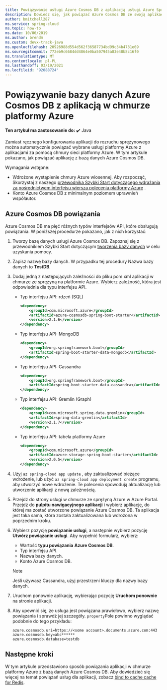 ```yaml
---
title: Powiązywanie usługi Azure Cosmos DB z aplikacją usługi Azure Spring Cloud
description: Dowiedz się, jak powiązać Azure Cosmos DB ze swoją aplikacją w chmurze platformy Azure
author: bmitchell287
ms.service: spring-cloud
ms.topic: how-to
ms.date: 10/06/2019
ms.author: brendm
ms.custom: devx-track-java
ms.openlocfilehash: 20926988d554d562f36587734bd99c34b4731e69
ms.sourcegitcommit: 772eb9c6684dd4864e0ba507945a83e48b8c16f0
ms.translationtype: MT
ms.contentlocale: pl-PL
ms.lasthandoff: 03/19/2021
ms.locfileid: "92088724"
---
```

# <a name="bind-an-azure-cosmos-db-database-to-your-azure-spring-cloud-application"></a>Powiązywanie bazy danych Azure Cosmos DB z aplikacją w chmurze platformy Azure

**Ten artykuł ma zastosowanie do:** ✔️ Java

Zamiast ręcznego konfigurowania aplikacji do rozruchu sprężynowego można automatycznie powiązać wybrane usługi platformy Azure z aplikacjami za pomocą chmury sieci platformy Azure. W tym artykule pokazano, jak powiązać aplikację z bazą danych Azure Cosmos DB.

Wymagania wstępne:

* Wdrożone wystąpienie chmury Azure wiosennej. Aby rozpocząć, Skorzystaj z naszego [przewodnika Szybki Start dotyczącego wdrażania za pośrednictwem interfejsu wiersza polecenia platformy Azure](spring-cloud-quickstart.md) .
* Konto Azure Cosmos DB z minimalnym poziomem uprawnień współautor.

## <a name="bind-azure-cosmos-db"></a>Azure Cosmos DB powiązania

Azure Cosmos DB ma pięć różnych typów interfejsów API, które obsługują powiązania. W poniższej procedurze pokazano, jak z nich korzystać:

1. Tworzy bazę danych usługi Azure Cosmos DB. Zapoznaj się z przewodnikiem Szybki Start dotyczącym [tworzenia bazy danych](../cosmos-db/create-cosmosdb-resources-portal.md) w celu uzyskania pomocy. 

1. Zapisz nazwę bazy danych. W przypadku tej procedury Nazwa bazy danych to **TestDB**.

1. Dodaj jedną z następujących zależności do pliku pom.xml aplikacji w chmurze ze sprężyną na platformie Azure. Wybierz zależność, która jest odpowiednia dla typu interfejsu API.

    * Typ interfejsu API: rdzeń (SQL)

      ```xml
      <dependency>
          <groupId>com.microsoft.azure</groupId>
          <artifactId>azure-cosmosdb-spring-boot-starter</artifactId>
          <version>2.1.6</version>
      </dependency>
      ```

    * Typ interfejsu API: MongoDB

      ```xml
      <dependency>
          <groupId>org.springframework.boot</groupId>
          <artifactId>spring-boot-starter-data-mongodb</artifactId>
      </dependency>
      ```

    * Typ interfejsu API: Cassandra

      ```xml
      <dependency>
          <groupId>org.springframework.boot</groupId>
          <artifactId>spring-boot-starter-data-cassandra</artifactId>
      </dependency>
      ```

    * Typ interfejsu API: Gremlin (Graph)

      ```xml
      <dependency>
          <groupId>com.microsoft.spring.data.gremlin</groupId>
          <artifactId>spring-data-gremlin</artifactId>
          <version>2.1.7</version>
      </dependency>
      ```

    * Typ interfejsu API: tabela platformy Azure

      ```xml
      <dependency>
          <groupId>com.microsoft.azure</groupId>
          <artifactId>azure-storage-spring-boot-starter</artifactId>
          <version>2.0.5</version>
      </dependency>
      ```

1. Użyj `az spring-cloud app update` , aby zaktualizować bieżące wdrożenie, lub użyć `az spring-cloud app deployment create` programu, aby utworzyć nowe wdrożenie. Te polecenia spowodują aktualizację lub utworzenie aplikacji z nową zależnością.

1. Przejdź do strony usługi w chmurze ze sprężyną Azure w Azure Portal. Przejdź do **pulpitu nawigacyjnego aplikacji** i wybierz aplikację, do której ma zostać utworzone powiązanie Azure Cosmos DB. Ta aplikacja jest taka sama, która została zaktualizowana lub wdrożona w poprzednim kroku.

1. Wybierz pozycję **powiązanie usługi**, a następnie wybierz pozycję **Utwórz powiązanie usługi**. Aby wypełnić formularz, wybierz:
   * Wartość **typu powiązania** **Azure Cosmos DB**.
   * Typ interfejsu API.
   * Nazwa bazy danych.
   * Konto Azure Cosmos DB.

    > [!NOTE]
    > Jeśli używasz Cassandra, użyj przestrzeni kluczy dla nazwy bazy danych.

1. Uruchom ponownie aplikację, wybierając pozycję **Uruchom ponownie** na stronie aplikacji.

1. Aby upewnić się, że usługa jest powiązana prawidłowo, wybierz nazwę powiązania i sprawdź jej szczegóły. `property`Pole powinno wyglądać podobnie do tego przykładu:

    ```
    azure.cosmosdb.uri=https://<some account>.documents.azure.com:443
    azure.cosmosdb.key=abc******
    azure.cosmosdb.database=testdb
    ```

## <a name="next-steps"></a>Następne kroki

W tym artykule przedstawiono sposób powiązania aplikacji w chmurze platformy Azure z bazą danych Azure Cosmos DB. Aby dowiedzieć się więcej na temat powiązań usług dla aplikacji, zobacz [bind to cache cache for Redis](spring-cloud-tutorial-bind-redis.md).